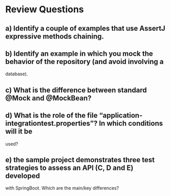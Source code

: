 
# Review Questions

## a) Identify a couple of examples that use AssertJ expressive methods chaining.
## b) Identify an example in which you mock the behavior of the repository (and avoid involving a 
database). 
## c) What is the difference between standard @Mock and @MockBean?
## d) What is the role of the file “application-integrationtest.properties”? In which conditions will it be 
used?
## e) the sample project demonstrates three test strategies to assess an API (C, D and E) developed 
with SpringBoot. Which are the main/key differences?
